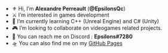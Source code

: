 - :fleur_de_lis: Hi, I’m **Alexandre Perreault** (**@EpsilonsQc**)
- :crossed_swords: I’m interested in games development
- :bug: I’m currently learning C++ (Unreal Engine) and C# (Unity)
- :video_game: I’m looking to collaborate on videogames related projects.
- :seedling: You can reach me on Discord : **Epsilons#7280**
- :flying_saucer: You can also find me on my [GitHub Pages](https://www.epsilonsqc.github.io)

<!---
EpsilonsQc/EpsilonsQc is a ✨ special ✨ repository because its `README.md` (this file) appears on your GitHub profile.
You can click the Preview link to take a look at your changes.
--->

